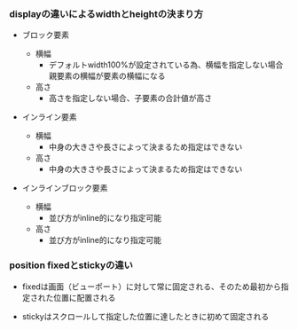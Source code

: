 ### displayの違いによるwidthとheightの決まり方

- ブロック要素
  - 横幅
    - デフォルトwidth100%が設定されている為、横幅を指定しない場合親要素の横幅が要素の横幅になる
  - 高さ
    - 高さを指定しない場合、子要素の合計値が高さ

- インライン要素
  - 横幅
    - 中身の大きさや長さによって決まるため指定はできない
  - 高さ
    - 中身の大きさや長さによって決まるため指定はできない

- インラインブロック要素
  - 横幅
    - 並び方がinline的になり指定可能
  - 高さ
    - 並び方がinline的になり指定可能

### position fixedとstickyの違い

- fixedは画面（ビューポート）に対して常に固定される、そのため最初から指定された位置に配置される

- stickyはスクロールして指定した位置に達したときに初めて固定される